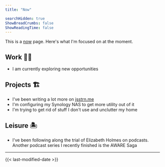 ```yaml
---
title: "Now"

searchHidden: true
ShowBreadCrumbs: false
ShowReadingTime: false
---
```


This is a [now](https://nownownow.com/about) page. Here's what I'm focused on at the moment.

## Work 🧑‍💻

- I am currently exploring new opportunities

## Projects 🏗

- I've been writing a lot more on [jsstrn.me](https://jsstrn.me/)
- I'm configuring my Synology NAS to get more utility out of it
- I'm trying to get rid of stuff I don't use and unclutter my home

## Leisure 🏝

- I've been following along the trial of Elizabeth Holmes on podcasts. Another podcast series I recently finished is the AWARE Saga

---

{{< last-modified-date >}}
